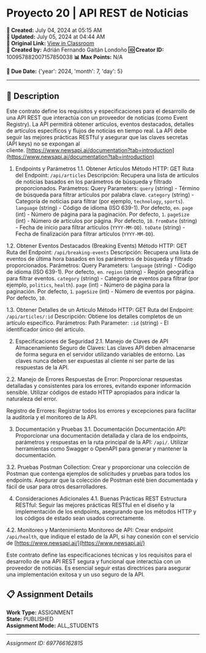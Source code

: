 # Proyecto 20 | API REST de Noticias

**📅 Created:** July 04, 2024 at 05:15 AM  
**📅 Updated:** July 05, 2024 at 04:44 AM  
**🔗 Original Link:** [View in Classroom](https://classroom.google.com/c/Njk1MDgxNzAyMTIx/a/Njk3NzY2MTYyODE1/details)  
**👤 Created by:** Adrián Fernando Gaitán Londoño
**🆔 Creator ID:** 100957882007157850038
**📊 Max Points:** N/A  

**📅 Due Date:** {'year': 2024, 'month': 7, 'day': 5}

---

## 📝 Description

Este contrato define los requisitos y especificaciones para el desarrollo de una API REST que interactúa con un proveedor de noticias (como Event Registry). La API permitirá obtener artículos, eventos destacados, detalles de artículos específicos y flujos de noticias en tiempo real. La API debe seguir las mejores prácticas RESTful y asegurar que las claves secretas (API keys) no se expongan al cliente. [https://www.newsapi.ai/documentation?tab=introduction](https://www.newsapi.ai/documentation?tab=introduction)

1. Endpoints y Parámetros
1.1. Obtener Artículos
Método HTTP: GET
Ruta del Endpoint: `/api/articles`
Descripción: Recupera una lista de artículos de noticias basados en los parámetros de búsqueda y filtrado proporcionados.
Parámetros:
Query Parameters:
`query` (string) - Término de búsqueda para filtrar artículos por palabra clave.
`category` (string) - Categoría de noticias para filtrar (por ejemplo, `technology`, `sports`).
`language` (string) - Código de idioma (ISO 639-1). Por defecto, `en`.
`page` (int) - Número de página para la paginación. Por defecto, `1`.
`pageSize` (int) - Número de artículos por página. Por defecto, `10`.
`fromDate` (string) - Fecha de inicio para filtrar artículos (`YYYY-MM-DD`).
`toDate` (string) - Fecha de finalización para filtrar artículos (`YYYY-MM-DD`).

1.2. Obtener Eventos Destacados (Breaking Events)
Método HTTP: GET
Ruta del Endpoint: `/api/breaking-events`
Descripción: Recupera una lista de eventos de última hora basados en los parámetros de búsqueda y filtrado proporcionados.
Parámetros:
Query Parameters:
`language` (string) - Código de idioma (ISO 639-1). Por defecto, `en`.
`region` (string) - Región geográfica para filtrar eventos.
`category` (string) - Categoría de eventos para filtrar (por ejemplo, `politics`, `health`).
`page` (int) - Número de página para la paginación. Por defecto, `1`.
`pageSize` (int) - Número de eventos por página. Por defecto, `10`.

1.3. Obtener Detalles de un Artículo
Método HTTP: GET
Ruta del Endpoint: `/api/articles/:id`
Descripción: Obtiene los detalles completos de un artículo específico.
Parámetros:
Path Parameter:
`:id` (string) - El identificador único del artículo.


2. Especificaciones de Seguridad
2.1. Manejo de Claves de API
Almacenamiento Seguro de Claves:
Las claves API deben almacenarse de forma segura en el servidor utilizando variables de entorno.
Las claves nunca deben ser expuestas al cliente ni ser parte de las respuestas de la API.

2.2. Manejo de Errores
Respuestas de Error:
Proporcionar respuestas detalladas y consistentes para los errores, evitando exponer información sensible.
Utilizar códigos de estado HTTP apropiados para indicar la naturaleza del error.

Registro de Errores:
Registrar todos los errores y excepciones para facilitar la auditoría y el monitoreo de la API.

3. Documentación y Pruebas
3.1. Documentación
Documentación API:
Proporcionar una documentación detallada y clara de los endpoints, parámetros y respuestas en la ruta principal de la API: `/api/`.
Utilizar herramientas como Swagger o OpenAPI para generar y mantener la documentación.

3.2. Pruebas
Postman Collection:
Crear y proporcionar una colección de Postman que contenga ejemplos de solicitudes y pruebas para todos los endpoints.
Asegurar que la colección de Postman esté bien documentada y fácil de usar para otros desarrolladores.

4. Consideraciones Adicionales
4.1. Buenas Prácticas REST
Estructura RESTful:
Seguir las mejores prácticas RESTful en el diseño y la implementación de los endpoints, asegurando que los métodos HTTP y los códigos de estado sean usados correctamente.

4.2. Monitoreo y Mantenimiento
Monitoreo de API:
Crear endpoint `/api/health`, que indique el estado de la API, si hay conexión con el servicio de [https://www.newsapi.ai/](https://www.newsapi.ai/)

Este contrato define las especificaciones técnicas y los requisitos para el desarrollo de una API REST segura y funcional que interactúa con un proveedor de noticias. Es esencial seguir estas directrices para asegurar una implementación exitosa y un uso seguro de la API.



## 📋 Assignment Details

**Work Type:** ASSIGNMENT  
**State:** PUBLISHED  
**Assignment Mode:** ALL_STUDENTS

---

*Assignment ID: 697766162815*
